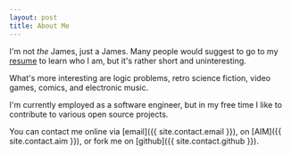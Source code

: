 ```yaml
---
layout: post
title: About Me
---
```


I'm not _the_ James, just a James.  Many people would suggest to go to
my [resume](/resume.html) to learn who I am, but it's rather short and
uninteresting.

What's more interesting are logic problems, retro science fiction, video
games, comics, and electronic music.

I'm currently employed as a software engineer, but in my free time I like to
contribute to various open source projects.

You can contact me online via [email]({{ site.contact.email }}), on
[AIM]({{ site.contact.aim }}), or fork me on
[github]({{ site.contact.github }}).
